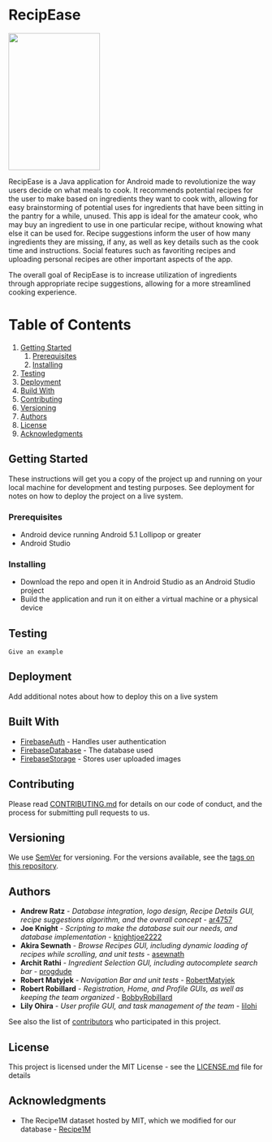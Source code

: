 # RecipEase

<img src="https://user-images.githubusercontent.com/26062564/37796120-dbd97cc4-2dec-11e8-9f10-fc63f87c3c77.gif" width="180" height="270">

RecipEase is a Java application for Android made to revolutionize the way users decide on what meals to cook. It recommends potential recipes for the user to make based on ingredients they want to cook with, allowing for easy brainstorming of potential uses for ingredients that have been sitting in the pantry for a while, unused. This app is ideal for the amateur cook, who may buy an ingredient to use in one particular recipe, without knowing what else it can be used for. Recipe suggestions inform the user of how many ingredients they are missing, if any, as well as key details such as the cook time and instructions. Social features such as favoriting recipes and uploading personal recipes are other important aspects of the app. 

The overall goal of RecipEase is to increase utilization of ingredients through appropriate recipe suggestions, allowing for a more streamlined cooking experience.

# Table of Contents
1. [Getting Started](#Getting-Started)
    1. [Prerequisites](#Prerequisites)
    2. [Installing](#Installing)
2. [Testing](#Testing)
3. [Deployment](#Deployment)
4. [Build With](#Built-With)
5. [Contributing](#Contributing)
6. [Versioning](#Versioning)
7. [Authors](#Authors)
8. [License](#License)
9. [Acknowledgments](#Acknowledgments)

<a name="Getting-Started"></a>
## Getting Started

These instructions will get you a copy of the project up and running on your local machine for development and testing purposes. See deployment for notes on how to deploy the project on a live system.

<a name="Prerequisites"></a>
### Prerequisites

* Android device running Android 5.1 Lollipop or greater
* Android Studio

<a name="Installing"></a>
### Installing

* Download the repo and open it in Android Studio as an Android Studio project
* Build the application and run it on either a virtual machine or a physical device

<a name="Testing"></a>
## Testing

```
Give an example
```

<a name="Deployment"></a>
## Deployment

Add additional notes about how to deploy this on a live system

<a name="Built-With"></a>
## Built With

* [FirebaseAuth](https://firebase.google.com/products/auth/) - Handles user authentication
* [FirebaseDatabase](https://firebase.google.com/products/database) - The database used
* [FirebaseStorage](https://firebase.google.com/products/storage/) - Stores user uploaded images

<a name="Contributing"></a>
## Contributing

Please read [CONTRIBUTING.md](https://gist.github.com/PurpleBooth/b24679402957c63ec426) for details on our code of conduct, and the process for submitting pull requests to us.

<a name="Versioning"></a>
## Versioning

We use [SemVer](http://semver.org/) for versioning. For the versions available, see the [tags on this repository](https://github.com/your/project/tags). 

<a name="Authors"></a>
## Authors

* **Andrew Ratz** - *Database integration, logo design, Recipe Details GUI, recipe suggestions algorithm, and the overall concept* - [ar4757](https://github.com/ar4757)
* **Joe Knight** - *Scripting to make the database suit our needs, and database implementation* - [knightjoe2222](https://github.com/knightjoe2222)
* **Akira Sewnath** - *Browse Recipes GUI, including dynamic loading of recipes while scrolling, and unit tests* - [asewnath](https://github.com/asewnath)
* **Archit Rathi** - *Ingredient Selection GUI, including autocomplete search bar* - [progdude](https://github.com/progdude)
* **Robert Matyjek** - *Navigation Bar and unit tests* - [RobertMatyjek](https://github.com/RobertMatyjek)
* **Robert Robillard** - *Registration, Home, and Profile GUIs, as well as keeping the team organized* - [BobbyRobillard](https://github.com/BobbyRobillard)
* **Lily Ohira** - *User profile GUI, and task management of the team* - [lilohi](https://github.com/lilohi)

See also the list of [contributors](https://github.com/recipEase-admin/recipEase/contributors) who participated in this project.

<a name="License"></a>
## License

This project is licensed under the MIT License - see the [LICENSE.md](LICENSE.md) file for details

<a name="Acknowledgments"></a>
## Acknowledgments

* The Recipe1M dataset hosted by MIT, which we modified for our database - [Recipe1M](http://im2recipe.csail.mit.edu)
